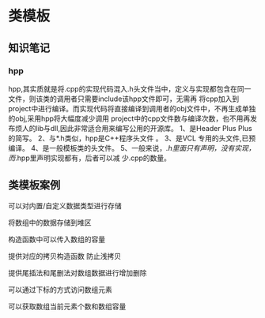# 类模板

## 知识笔记

### hpp

hpp,其实质就是将.cpp的实现代码混入.h头文件当中，定义与实现都包含在同一文件，则该类的调用者只需要include该hpp文件即可，无需再 将cpp加入到project中进行编译。而实现代码将直接编译到调用者的obj文件中，不再生成单独的obj,采用hpp将大幅度减少调用 project中的cpp文件数与编译次数，也不用再发布烦人的lib与dll,因此非常适合用来编写公用的开源库。
1、是Header Plus Plus 的简写。
2、与*.h类似，hpp是C++程序头文件 。
3、是VCL 专用的头文件,已预编译。
4、是一般模板类的头文件。
5、一般来说，*.h里面只有声明，没有实现，而*.hpp里声明实现都有，后者可以减 少.cpp的数量。

## 类模板案例

可以对内置/自定义数据类型进行存储

将数组中的数据存储到堆区

构造函数中可以传入数组的容量

提供对应的拷贝构造函数 防止浅拷贝

提供尾插法和尾删法对数组数据进行增加删除

可以通过下标的方式访问数组元素

可以获取数组当前元素个数和数组容量
